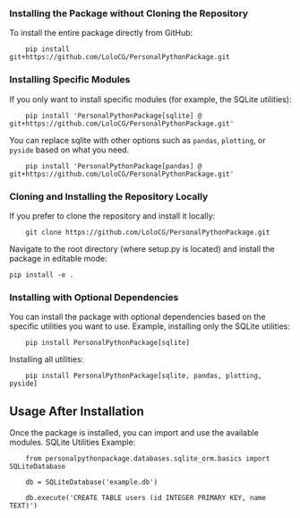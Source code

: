 

### Installing the Package without Cloning the Repository

To install the entire package directly from GitHub:

        pip install git+https://github.com/LoloCG/PersonalPythonPackage.git

### Installing Specific Modules

If you only want to install specific modules (for example, the SQLite utilities):

        pip install 'PersonalPythonPackage[sqlite] @ git+https://github.com/LoloCG/PersonalPythonPackage.git'


You can replace sqlite with other options such as `pandas`, `plotting`, or `pyside` based on what you need.

        pip install 'PersonalPythonPackage[pandas] @ git+https://github.com/LoloCG/PersonalPythonPackage.git'


### Cloning and Installing the Repository Locally

If you prefer to clone the repository and install it locally:

        git clone https://github.com/LoloCG/PersonalPythonPackage.git

Navigate to the root directory (where setup.py is located) and install the package in editable mode:

    pip install -e .

### Installing with Optional Dependencies

You can install the package with optional dependencies based on the specific utilities you want to use.
Example, installing only the SQLite utilities:

        pip install PersonalPythonPackage[sqlite]

Installing all utilities:

        pip install PersonalPythonPackage[sqlite, pandas, plotting, pyside]

## Usage After Installation
Once the package is installed, you can import and use the available modules. 
SQLite Utilities Example:

        from personalpythonpackage.databases.sqlite_orm.basics import SQLiteDatabase

        db = SQLiteDatabase('example.db')

        db.execute('CREATE TABLE users (id INTEGER PRIMARY KEY, name TEXT)')
